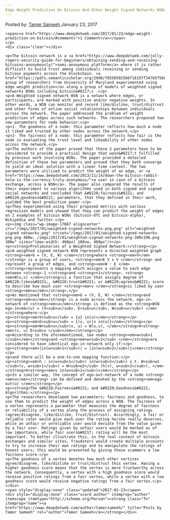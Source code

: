 ```yaml
---
Edge Weight Prediction On Bitcoin And Other Weight Signed Networks WSNs"
---
```

<article class="post-listing post-17664 post type-post status-publish format-standard has-post-thumbnail hentry
    <div class="post-inner">
        <span>Posted by: <a href="https://www.deepdotweb.com/author/tamersameeh/" title="">Tamer Sameeh </a></span>
    <span>January 23, 2017</span>
    
    <span><a href="https://www.deepdotweb.com/2017/01/23/edge-weight-prediction-on-bitcoin/#comments">1 Comment</a></span>
    </p>
    <div class="clear"></div>
    
    <p>The bitcoin network is a <a href="https://www.deepdotweb.com/jolly-rogers-security-guide-for-beginners/obtaining-sending-and-receiving-bitcoins-anonymously/">semi-anonymous platform</a> where it is rather difficult to build trust among individuals receiving or sending bitcoin payments across the blockchain. <a href="https://pdfs.semanticscholar.org/29d0/f0556502566f1615ff347b5f568bce46063a.pdf">A group of researchers from University of Maryland experimented using edge weight prediction</a> along a group of models of weighted signed networks WSNs including bitcoin&#8217;s .</p>
    <p>A Weighted signed network WSN is a network where edges, or participants, are marked with positive and/or negative weights. In other words, a WSN can monitor and record like/dislike, trust/distrust and other forms of online social relationships between individuals across the network. The paper addressed the problem of weight prediction of edges across such networks. The researchers proposed two new parameters for node behavior:</p>
    <p>1- The goodness of a node: this parameter reflects how much a node it liked and trusted by other nodes across the network.</p>
    <p>2- The fairness of a node: this parameter reflects how fair is the node in evaluating the trust level and likeability of other nodes across the network.</p>
    <p>The authors of the paper proved that these 2 parameters have to be considered to provide a practical design that wasn&#8217;t fulfilled by previous work involving WSNs. The paper provided a detailed definition of these two parameters and proved that they both converge to yield an ideal solution with a linear time context. The two parameters were utilized to predict the weight of an edge, or <a href="https://www.deepdotweb.com/2013/11/14/down-the-bitcoin-rabbit-hole-is-the-currency-truly-anonymous/">a user in case of a bitcoin exchange, across a WSN</a>. The paper also compared the results of their experiment to various algorithms used in both signed and signed social networks and concluded that &#8220;fairness&#8221; and &#8220;goodness&#8221; parameters, that they defined in their work, yielded the best predictive power.</p>
    <p>They experimented using their proposed metrics with various regression models and showed that they can predict the weight of edges on 2 examples of bitcoin WSNs (bitcoin-OTC and bitcoin-alpha), Wikipedia and Twitter.</p>
    <p><img class="wp-image-17667 aligncenter" src="/imgs/2017/01/weighted-signed-networks-png.png" alt="weighted signed networks.png" srcset="/imgs/2017/01/weighted-signed-networks-png.png 460w, /imgs/2017/01/weighted-signed-networks-png-300x196.png 300w" sizes="(max-width: 460px) 100vw, 460px"/></p>
    <p><strong>Preliminaries of a Weighted Signed Network:</strong></p>
    <p>A weighted signed network WSN represents a directed weighted graph <strong><em>G = (V, E, W) </em></strong>where <strong><em>V</em></strong> is a group of users, <strong><em>E V x V </em></strong> and represent a group of edges, and <strong><em>W : E </em></strong>represents a mapping which assigns a value to each edge between <strong>-1 </strong>and <strong>+1</strong>. <strong><em>W(u,v) </em></strong>is a function that assigns degree of &#8220;likes&#8221;, &#8220;trust&#8221; or &#8220;agrees&#8221; score to describe how mush user <strong><em>v </em></strong>is liked by user <strong><em>u</em></strong>.</p>
    <p>As mentioned that <strong><em>G = (V, E, W) </em></strong>and <strong><em>u</em></strong> is a node across the network. ego-in-network of <strong><em>u</em></strong> is defined as the <strong>WSN ego-in<em>(u) = (V<sub>u</sub>, E<sub>u</sub>, W<sub>u</sub>) </em></strong>where:</p>
    <p><strong><em>V<sub>u</sub> = {u} in(u)</em></strong></p>
    <p><strong><em>E<sub>u</sub> = {(v, u)|v in(u)}</em></strong></p>
    <p><strong><em>W<sub>u</sub>(v, u) = W(u,v), </em></strong>∀<strong><em>(v, u) E<sub>u </sub></em></strong></p>
    <p>According to the aforementioned, two nodes <strong><em>w<sub>1 </sub></em></strong>and <strong><em>w<sub>2</sub> </em></strong>are considered to have identical ego-in-network only if:</p>
    <p><strong><em>|in(w<sub>1</sub>)| = |in(w<sub>2</sub>)|</em></strong></p>
    <p>and there will be a one-to-one mapping function:</p>
    <p><strong><em>h : in(w<sub>1</sub>) in(w<sub>2</sub>) s.t. W<sub>w1 </sub>(v, w<sub>1</sub>) = W<sub>w2</sub> (h(v), w<sub>2</sub>), </em></strong>∀<strong><em>v in(w<sub>1</sub>)</em></strong></p>
    <p>In a similar way, the concept of ego-out-network of a node <strong><em>u</em></strong> can be defined and denoted by the <strong><em>ego-out(u) </em></strong></p>
    <p><strong>The &#8220;Fairness&#8221; and &#8220;Goodness&#8221; Algorithms:</strong></p>
    <p>The researchers developed two parameters; fairness and goodness, to use them to predict the weight of edges across a WSN. The fairness of a vertex represents a parameter that measures the degree of fairness or reliability of a vertex along the process of assigning ratings (agree/disagree, like/dislike, trust/distrust). Accordingly, a fair or reliable rater would give each user the rating he/she really deserves, while an unfair or unreliable user would deviate from the value given by a fair user. Ratings given by unfair users would be marked as of low importance, while fair users&#8217; rating will be the most important. To better illustrate this, in the real context of bitcoin exchanges and similar sites, fraudsters would create multiple accounts to try to increase their own ratings and to manipulate the ratings of honest users; this would be prevented by giving those scammers a low fairness score.</p>
    <p>The goodness of a vertex denotes how much other vertices agree/disagree, like/dislike or trust/distrust this vertex. Having a higher goodness score means that the vertex is more trustworthy across the network. Consequently, a vertex with a high goodness score would receive positive ratings from a fair vertex, while a vertex with a low goodness score would receive negative ratings from a fair vertex.</p>
    </div>
    <span style="display:none" class="updated">2017-01-23</span>
    <div style="display:none" class="vcard author" itemprop="author" itemscope itemtype="http://schema.org/Person"><strong class="fn" itemprop="name"><a href="https://www.deepdotweb.com/author/tamersameeh/" title="Posts by Tamer Sameeh" rel="author">Tamer Sameeh</a></strong></div>
    
